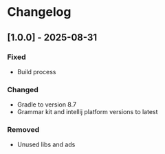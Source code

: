 # Changelog

## [1.0.0] - 2025-08-31

### Fixed

- Build process

### Changed

- Gradle to version 8.7
- Grammar kit and intellij platform versions to latest

### Removed

- Unused libs and ads
